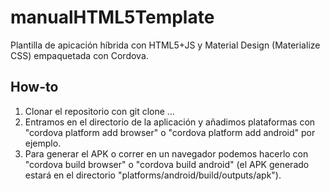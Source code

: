 # manualHTML5Template
Plantilla de apicación híbrida con HTML5+JS y 
Material Design (Materialize CSS) empaquetada
con Cordova.
## How-to
1. Clonar el repositorio con git clone ...
2. Entramos en el directorio de la aplicación y añadimos plataformas
con "cordova platform add browser" o "cordova platform add android" por
ejemplo.
3. Para generar el APK o correr en un navegador podemos hacerlo con 
"cordova build browser" o "cordova build android" (el APK generado 
estará en el directorio "platforms/android/build/outputs/apk").


